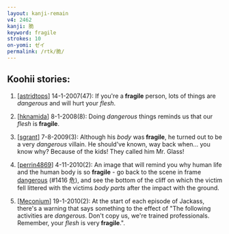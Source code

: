 ```yaml
---
layout: kanji-remain
v4: 2462
kanji: 脆
keyword: fragile
strokes: 10
on-yomi: ゼイ
permalink: /rtk/脆/
---
```


## Koohii stories: 

1) [<a href="http://kanji.koohii.com/profile/astridtops">astridtops</a>] 14-1-2007(47): If you&#039;re a<strong> fragile</strong> person, lots of things are <em>dangerous</em> and will hurt your <em>flesh</em>.

2) [<a href="http://kanji.koohii.com/profile/hknamida">hknamida</a>] 8-1-2008(8): Doing <em>dangerous</em> things reminds us that our <em>flesh</em> is<strong> fragile</strong>.

3) [<a href="http://kanji.koohii.com/profile/sgrant">sgrant</a>] 7-8-2009(3): Although his <em>body</em> was<strong> fragile</strong>, he turned out to be a very <em>dangerous</em> villain. He should&#039;ve known, way back when... you know why? Because of the kids! They called him Mr. Glass!

4) [<a href="http://kanji.koohii.com/profile/perrin4869">perrin4869</a>] 4-11-2010(2): An image that will remind you why human life and the human body is so <strong>fragile</strong> - go back to the scene in frame <a href="../v4/1416.html">dangerous</a> (#1416 危), and see the bottom of the cliff on which the victim fell littered with the victims <em>body parts</em> after the impact with the ground.

5) [<a href="http://kanji.koohii.com/profile/Meconium">Meconium</a>] 19-1-2010(2): At the start of each episode of Jackass, there&#039;s a warning that says something to the effect of &quot;The following activities are <em>dangerous</em>. Don&#039;t copy us, we&#039;re trained professionals. Remember, your <em>flesh</em> is very<strong> fragile</strong>.&quot;.

